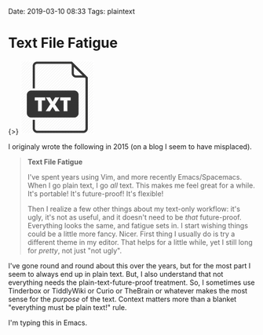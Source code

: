Date: 2019-03-10 08:33
Tags: plaintext

# Text File Fatigue

{>} ![](/_img/2019/2019-03-23-txt-150.png)

I originaly wrote the following in 2015 (on a blog I seem to have misplaced).

> **Text File Fatigue**
> 
> I've spent years using Vim, and more recently Emacs/Spacemacs. When I go plain text, I go _all_ text. This makes me feel great for a while. It's portable! It's future-proof! It's flexible!
> 
> Then I realize a few other things about my text-only workflow: it's ugly, it's not as useful, and it doesn't need to be _that_ future-proof. Everything looks the same, and fatigue sets in. I start wishing things could be a little more fancy. Nicer. First thing I usually do is try a different theme in my editor. That helps for a little while, yet I still long for _pretty_, not just "not ugly".

I've gone round and round about this over the years, but for the most part I seem to always end up in plain text. But, I also understand that not everything needs the plain-text-future-proof treatment. So, I sometimes use Tinderbox or TiddlyWiki or Curio or TheBrain or whatever makes the most sense for the _purpose_ of the text. Context matters more than a blanket "everything must be plain text!" rule.

I'm typing this in Emacs.

